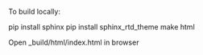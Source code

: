 
To build locally:

pip install sphinx
pip install sphinx_rtd_theme
make html

Open _build/html/index.html in browser

